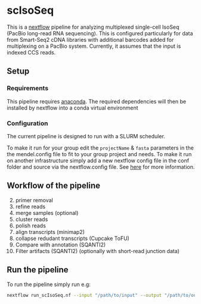 # scIsoSeq
This is a [nextflow](https://github.com/nextflow-io/nextflow) pipeline for analyzing multiplexed single-cell IsoSeq (PacBio long-read RNA sequencing). This is configured particularly for data from Smart-Seq2 cDNA libraries with additional barcodes added for multiplexing on a PacBio system. Currently, it assumes that the input is indexed CCS reads.

## Setup
### Requirements
This pipeline requires [anaconda](https://anaconda.org/). The required dependencies will then be installed by nextflow into a conda virtual environment

### Configuration
The current pipeline is designed to run with a SLURM scheduler. 

To make it run for your group edit the `projectName` & `fasta` parameters in the the mendel.config file to fit to your group project and needs. To make it run on another infrastructure simply add a new nextflow config file in the conf folder and source via the nextflow.config file. See [here](https://www.nextflow.io/docs/latest/config.html) for more information. 

## Workflow of the pipeline
2. primer removal
3. refine reads
4. merge samples (optional)
3. cluster reads 
4. polish reads
5. align transcripts (minimap2)
6. collapse redudant transcripts (Cupcake ToFU)
7. Compare with annotation (SQANTI2)
8. Filter artifacts (SQANTI2) (optionally with short-read junction data)



## Run the pipeline
To run the pipeline simply run e.g:

```bash
nextflow run_scIsoSeq.nf --input "/path/to/input" --output "/path/to/output"
